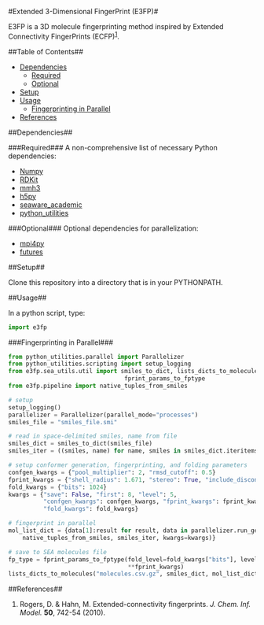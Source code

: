 #Extended 3-Dimensional FingerPrint (E3FP)#

E3FP is a 3D molecule fingerprinting method inspired by Extended Connectivity FingerPrints (ECFP)<sup>[1](#rogers2010)</sup>.

##Table of Contents##
- [Dependencies](#dependencies)
    + [Required](#required)
    + [Optional](#optional)
- [Setup](#setup)
- [Usage](#usage)
    + [Fingerprinting in Parallel](#fingerprint-parallel)
- [References](#references)

<a name="dependencies"></a>
##Dependencies##

<a name="required"></a>
###Required###
A non-comprehensive list of necessary Python dependencies:
- [Numpy](http://www.numpy.org/)
- [RDKit](http://www.rdkit.org/)
- [mmh3](https://pypi.python.org/pypi/mmh3)
- [h5py](https://pypi.python.org/pypi/h5py/2.5.0)
- [seaware_academic](https://github.com/keiserlab/seaware-academic)
- [python_utilities](https://github.com/sdaxen/python_utilities)

<a name="optional"></a>
###Optional###
Optional dependencies for parallelization:
- [mpi4py](http://mpi4py.scipy.org/)
- [futures](https://pypi.python.org/pypi/futures)

<a name="setup"></a>
##Setup##

Clone this repository into a directory that is in your PYTHONPATH.

<a name="usage"></a>
##Usage##

In a python script, type: 
```python
import e3fp
```

<a name="fingerprint-parallel"></a>
###Fingerprinting in Parallel###

```python
from python_utilities.parallel import Parallelizer
from python_utilities.scripting import setup_logging
from e3fp.sea_utils.util import smiles_to_dict, lists_dicts_to_molecules, \
                                 fprint_params_to_fptype
from e3fp.pipeline import native_tuples_from_smiles

# setup
setup_logging()
parallelizer = Parallelizer(parallel_mode="processes")
smiles_file = "smiles_file.smi"

# read in space-delimited smiles, name from file
smiles_dict = smiles_to_dict(smiles_file)
smiles_iter = ((smiles, name) for name, smiles in smiles_dict.iteritems())

# setup conformer generation, fingerprinting, and folding parameters
confgen_kwargs = {"pool_multiplier": 2, "rmsd_cutoff": 0.5}
fprint_kwargs = {"shell_radius": 1.671, "stereo": True, "include_disconnected": True}
fold_kwargs = {"bits": 1024}
kwargs = {"save": False, "first": 8, "level": 5,
          "confgen_kwargs": confgen_kwargs, "fprint_kwargs": fprint_kwargs,
          "fold_kwargs": fold_kwargs}

# fingerprint in parallel
mol_list_dict = {data[1]:result for result, data in parallelizer.run_gen(
    native_tuples_from_smiles, smiles_iter, kwargs=kwargs)}

# save to SEA molecules file
fp_type = fprint_params_to_fptype(fold_level=fold_kwargs["bits"], level=kwargs["level"],
                                  **fprint_kwargs)
lists_dicts_to_molecules("molecules.csv.gz", smiles_dict, mol_list_dict, fp_type)
```

<a name="references"></a>
##References##
<a name="rogers2010"></a>
1) Rogers, D. & Hahn, M. Extended-connectivity fingerprints. *J. Chem. Inf. Model.* **50**, 742-54 (2010).
